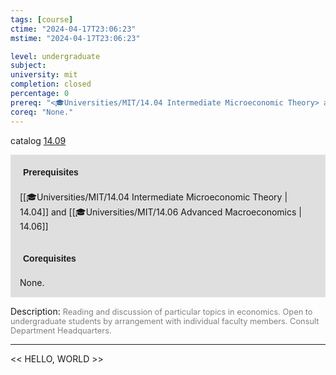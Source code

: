 ```yaml
---
tags: [course]
ctime: "2024-04-17T23:06:23"
mstime: "2024-04-17T23:06:23"

level: undergraduate
subject: 
university: mit
completion: closed
percentage: 0
prereq: "<🎓Universities/MIT/14.04 Intermediate Microeconomic Theory> and <🎓Universities/MIT/14.06 Advanced Macroeconomics>"
coreq: "None."
---
```


catalog [14.09](http://student.mit.edu/catalog/m14a.html#14.09)

<span style="display: block; padding: 15px; background-color: rgb(100, 100, 100, 0.2);"><font id="m_prereq897_0" style="display: block; font-family: Arial, sans-serif; font-weight: bold; padding: 5px">Prerequisites</font><br><span id="prereq897_0">[[🎓Universities/MIT/14.04 Intermediate Microeconomic Theory | 14.04]] and [[🎓Universities/MIT/14.06 Advanced Macroeconomics | 14.06]]</span></span>
<span style="display: block; padding: 15px; background-color: rgb(100, 100, 100, 0.2);"><font id="m_coreq897_0" style="display: block; font-family: Arial, sans-serif; font-weight: bold; padding: 5px">Corequisites</font><br><span id="coreq897_0">None.</span></span>

<font style="">Description:</font>
<font style="color: grey; font-size: 0.8rem;">Reading and discussion of particular topics in economics. Open to undergraduate students by arrangement with individual faculty members. Consult Department Headquarters.</font>



---

<< HELLO, WORLD >>
